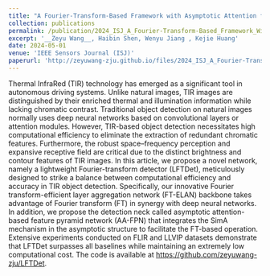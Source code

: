 ```yaml
---
title: "A Fourier-Transform-Based Framework with Asymptotic Attention for Mobile Thermal InfraRed Object Detection"
collection: publications
permalink: /publication/2024_ISJ_A_Fourier-Transform-Based_Framework_With_Asymptotic_Attention_for_Mobile_Thermal_InfraRed_Object_Detection
excerpt: '__Zeyu Wang__, Haibin Shen, Wenyu Jiang , Kejie Huang'
date: 2024-05-01
venue: 'IEEE Sensors Journal (ISJ)'
paperurl: 'http://zeyuwang-zju.github.io/files/2024_ISJ_A_Fourier-Transform-Based_Framework_With_Asymptotic_Attention_for_Mobile_Thermal_InfraRed_Object_Detection.pdf'
---
```


Thermal InfraRed (TIR) technology has emerged as a significant tool in autonomous driving systems. Unlike natural images, TIR images are distinguished by their enriched thermal and illumination information while lacking chromatic contrast. Traditional object detection on natural images normally uses deep neural networks based on convolutional layers or attention modules. However, TIR-based object detection necessitates high computational efficiency to eliminate the extraction of redundant chromatic features. Furthermore, the robust space–frequency perception and expansive receptive field are critical due to the distinct brightness and contour features of TIR images. In this article, we propose a novel network, namely a lightweight Fourier-transform detector (LFTDet), meticulously designed to strike a balance between computational efficiency and accuracy in TIR object detection. Specifically, our innovative Fourier transform-efficient layer aggregation network (FT-ELAN) backbone takes advantage of Fourier transform (FT) in synergy with deep neural networks. In addition, we propose the detection neck called asymptotic attention-based feature pyramid network (AA-FPN) that integrates the SimA mechanism in the asymptotic structure to facilitate the FT-based operation. Extensive experiments conducted on FLIR and LLVIP datasets demonstrate that LFTDet surpasses all baselines while maintaining an extremely low computational cost. The code is available at https://github.com/zeyuwang-zju/LFTDet.
